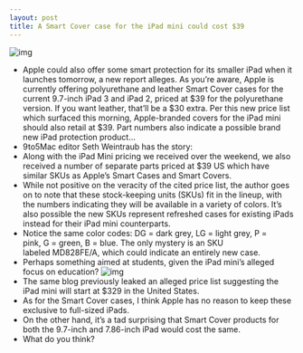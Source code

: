 ```yaml
---
layout: post
title: A Smart Cover case for the iPad mini could cost $39
---
```

![img](http://media.idownloadblog.com/wp-content/uploads/2012/07/iPad-2-promo-video-Smart-Cover-001.jpg)
* Apple could also offer some smart protection for its smaller iPad when it launches tomorrow, a new report alleges. As you’re aware, Apple is currently offering polyurethane and leather Smart Cover cases for the current 9.7-inch iPad 3 and iPad 2, priced at $39 for the polyurethane version. If you want leather, that’ll be a $30 extra. Per this new price list which surfaced this morning, Apple-branded covers for the iPad mini should also retail at $39. Part numbers also indicate a possible brand new iPad protection product…
* 9to5Mac editor Seth Weintraub has the story:
* Along with the iPad Mini pricing we received over the weekend, we also received a number of separate parts priced at $39 US which have similar SKUs as Apple’s Smart Cases and Smart Covers.
* While not positive on the veracity of the cited price list, the author goes on to note that these stock-keeping units (SKUs) fit in the lineup, with the numbers indicating they will be available in a variety of colors. It’s also possible the new SKUs represent refreshed cases for existing iPads instead for their iPad mini counterparts.
* Notice the same color codes: DG = dark grey, LG = light grey, P = pink, G = green, B = blue. The only mystery is an SKU labeled MD828FE/A, which could indicate an entirely new case.
* Perhaps something aimed at students, given the iPad mini’s alleged focus on education?
![img](http://media.idownloadblog.com/wp-content/uploads/2012/10/iPad-mini-cases-price-list.jpg)
* The same blog previously leaked an alleged price list suggesting the iPad mini will start at $329 in the United States.
* As for the Smart Cover cases, I think Apple has no reason to keep these exclusive to full-sized iPads.
* On the other hand, it’s a tad surprising that Smart Cover products for both the 9.7-inch and 7.86-inch iPad would cost the same.
* What do you think?

